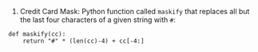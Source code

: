 1. Credit Card Mask: 
Python function called `maskify` that replaces all but the last four characters of a given string with `#`:
```
def maskify(cc):
    return "#" * (len(cc)-4) + cc[-4:]
```
